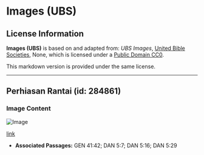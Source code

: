 # Images (UBS)

## License Information

**Images (UBS)** is based on and adapted from: _UBS Images_, [United Bible Societies](https://unitedbiblesocieties.org/), None, which is licensed under a [Public Domain CC0](https://creativecommons.org/public-domain/cc0/).

This markdown version is provided under the same license.



--------------------------------

## Perhiasan Rantai (id: 284861)

### Image Content

![Image](https://cdn.aquifer.bible/aquifer-content/resources/Media/WEB-0269_chain_jewelry.jpg)

[link](https://cdn.aquifer.bible/aquifer-content/resources/Media/WEB-0269_chain_jewelry.jpg)

* **Associated Passages:** GEN 41:42; DAN 5:7; DAN 5:16; DAN 5:29

